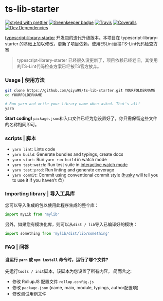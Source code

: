 # ts-lib-starter

[![styled with prettier](https://img.shields.io/badge/styled_with-prettier-ff69b4.svg)](https://github.com/prettier/prettier)
[![Greenkeeper badge](https://badges.greenkeeper.io/alexjoverm/typescript-library-starter.svg)](https://greenkeeper.io/)
[![Travis](https://img.shields.io/travis/alexjoverm/typescript-library-starter.svg)](https://travis-ci.org/alexjoverm/typescript-library-starter)
[![Coveralls](https://img.shields.io/coveralls/alexjoverm/typescript-library-starter.svg)](https://coveralls.io/github/alexjoverm/typescript-library-starter)
[![Dev Dependencies](https://david-dm.org/alexjoverm/typescript-library-starter/dev-status.svg)](https://david-dm.org/alexjoverm/typescript-library-starter?type=dev)

[typescript-library-starter](https://github.com/alexjoverm/typescript-library-starter) 开发包的迭代升级版本。本项目在 typescript-library-starter 的基础上加以修改，更新了项目依赖，使用ESLint替换TS-Lint代码检查方案

> typescript-library-starter 已经很久没更新了，项目依赖已经老旧，其使用的TS-Lint代码检查方案已经被TS官方放弃。

### Usage | 使用方法

```bash
git clone https://github.com/qiyu99/ts-lib-starter.git YOURFOLDERNAME
cd YOURFOLDERNAME

# Run yarn and write your library name when asked. That's all!
yarn
```

**Start coding!** `package.json`和入口文件已经为您设置好了，你只需保留这些文件的名称相同即可。

### scripts | 脚本

- `yarn lint`: Lints code
- `yarn build`: Generate bundles and typings, create docs
- `yarn start`: Run `yarn run build` in watch mode
- `yarn test:watch`: Run test suite in [interactive watch mode](http://facebook.github.io/jest/docs/cli.html#watch)
- `yarn test:prod`: Run linting and generate coverage
- `yarn commit`: Commit using conventional commit style ([husky](https://github.com/typicode/husky) will tell you to use it if you haven't :wink:)

### Importing library | 导入工具库

您可以导入生成的包以使用此程序生成的整个库：

```javascript
import myLib from 'mylib'
```

另外，如果您有模块化库，则可以从`dist / lib`导入已编译好的模块：

```javascript
import something from 'mylib/dist/lib/something'
```
### FAQ | 问答

#### 当运行 `yarn` 或 `npm install` 命令时，运行了哪个文件?

先运行`tools / init`脚本，该脚本为您设置了所有内容。 简而言之:
 - 修改 RollupJS 配置文件 `rollup.config.js`
 - 修改 `package.json` (name, main, module, typings, author配置项)
 - 修改测试用例文件